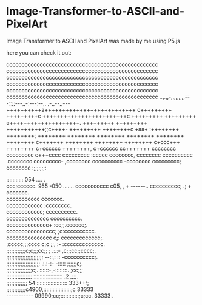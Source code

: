 # Image-Transformer-to-ASCII-and-PixelArt
Image Transformer to ASCII and PixelArt was made by me using P5.js

here you can check it out: 

cccccccccccccccccccccccccccccccccccccccccccccccccc
cccccccccccccccccccccccccccccccccccccccccccccccccc
cccccccccccccccccccccccccccccccccccccccccccccccccc
cccccccccccccccccccccccccccccccccccccccccccccccccc
cccccccccccccccccccccccccccccccccccccccccccccccccc
cccccccccccccccccccccccccccccccccccccccccccccccccc
..,.,,-,,,,,,,,,---::;;---,,-:---:--,, ,-,,--,,---
++++++++++a++++++++++++++++++++++++++   c+++++++++
+++++++++c ++++++++++++++++++++++++c     +++++++++
+++++++++    c++++++++++++++++++++.      +++++++++
+++++++++      +++++++++++;;c++++-       +++++++++
++++++++c       +aa+                     :++++++++
++++++++;                                 ++++++++
++++++++                                  ++++++++
++++++++                                  ++++++++
++++++++                                  c+++++++
++++++++                                  ++++++++
++++++++                                  c+ccc+++
++++++++                                  c+cccccc
++++++++,                                 c+cccccc
cc+++++++                                 cccccccc
ccccccccc                                 c+++cccc
ccccccccc                                  :ccccc
cccccccc,                                 cccccccc
cccccccccc                               .cccccccc
ccccccccc-                               ,cccccccc
cccccccccc                               -cccccccc
ccccccccc;                               cccccccc
                                         :;;;;;;;:
                                                  
:::::::::::                      054      .... .  
ccc;cccccc.   955              -050       ....... 
ccccccccccc    c05,           , +        ------.. 
cccccccccc;     .; +                    ccccccc.  
ccccccccccc                            ccccccc.  
cccccccccccc                          :cccccccc.  
cccccccccccc;                        cccccccccc.  
cccccccccccccc                      cccccccccc.  
cccccccccccccc+                   :cc;;.cccccc;.  
cccccccccccccccc;                ;c:cccccccccc.  
ccccccccccccccc c;:              ccccccccccccc;.  
;ccccc;;;cccc c;c ;;,        :- :ccccccccccccc.  
;;;;;;;;;;;;c;c;;;cc;; ;  .:.:- ,c;;;cc;;cccc;.  
;;;;;;;;;;;;;;;;;;;;;;; --::,: :: -cccccccccc;.  
;;;;;;;;;;;;;;;;;;;;; .:.:-:- -:::::  ;;;;;;c;.  
;;;;;;;;;;;;;;;;c;.  ::::::-,-::::::::. ;cc;;;   
;;;;;;;;;;;;;;;;   ::::::::::::::::::: .2  ,;;;.  
;;;;;;;;;;;;;  54 ::::::::::::::::::::  333++:;   
;;;;;;;;;;;;c4900,::::::::::::::::::;c  33333    
----------- 09990;cc;::::::::::::;c;cc. 33333  . 

